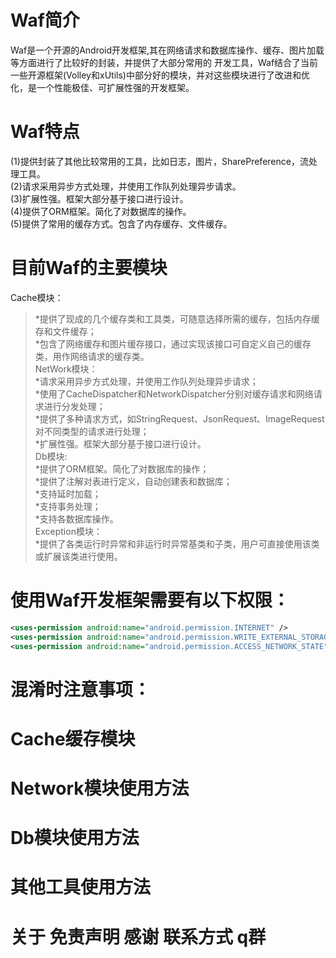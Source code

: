 # Waf简介
  Waf是一个开源的Android开发框架,其在网络请求和数据库操作、缓存、图片加载等方面进行了比较好的封装，并提供了大部分常用的 开发工具，Waf结合了当前一些开源框架(Volley和xUtils)中部分好的模块，并对这些模块进行了改进和优化，是一个性能极佳、可扩展性强的开发框架。
# Waf特点
  (1)提供封装了其他比较常用的工具，比如日志，图片，SharePreference，流处理工具。    
  (2)请求采用异步方式处理，并使用工作队列处理异步请求。   
  (3)扩展性强。框架大部分基于接口进行设计。   
  (4)提供了ORM框架。简化了对数据库的操作。<br/>
  (5)提供了常用的缓存方式。包含了内存缓存、文件缓存。<br/>
# 目前Waf的主要模块
  Cache模块：  
  > *提供了现成的几个缓存类和工具类，可随意选择所需的缓存，包括内存缓存和文件缓存；   
  > *包含了网络缓存和图片缓存接口，通过实现该接口可自定义自己的缓存类，用作网络请求的缓存类。     
  NetWork模块：   
  > *请求采用异步方式处理，并使用工作队列处理异步请求；   
  > *使用了CacheDispatcher和NetworkDispatcher分别对缓存请求和网络请求进行分发处理；   
  > *提供了多种请求方式，如StringRequest、JsonRequest、ImageRequest对不同类型的请求进行处理；   
  > *扩展性强。框架大部分基于接口进行设计。   
  Db模块:   
  > *提供了ORM框架。简化了对数据库的操作；     
  > *提供了注解对表进行定义，自动创建表和数据库；      
  > *支持延时加载；      
  > *支持事务处理；     
  > *支持各数据库操作。        
  Exception模块：     
  > *提供了各类运行时异常和非运行时异常基类和子类，用户可直接使用该类或扩展该类进行使用。     
# 使用Waf开发框架需要有以下权限：
  ```xml
  <uses-permission android:name="android.permission.INTERNET" />
  <uses-permission android:name="android.permission.WRITE_EXTERNAL_STORAGE" />
  <uses-permission android:name="android.permission.ACCESS_NETWORK_STATE"/>
  ```
# 混淆时注意事项：
# Cache缓存模块
# Network模块使用方法
# Db模块使用方法
# 其他工具使用方法
# 关于 免责声明 感谢 联系方式 q群 

